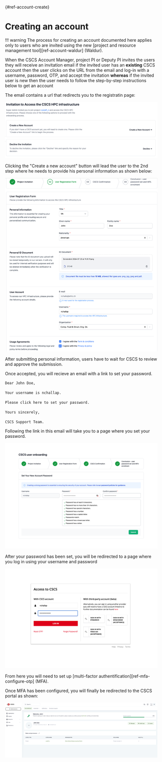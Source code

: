 [](){#ref-account-create}
# Creating an account

!!! warning
    The process for creating an account documented here applies only to users who are invited using the new [project and resource management tool][ref-account-waldur] (Waldur).

When the CSCS Account Manager, project PI or Deputy PI invites the users they will receive an invitation email if the invited user has an **existing** CSCS account then the user clicks on the URL from the email and log-in with a username, password, OTP, and accept the invitation **whereas** if the invited user is new then the user needs to follow the step-by-step instructions below to get an account

The email contains a url that redirects you to the registratin page:

![](../images/access/invitation.png)

Clicking the "Create a new account" button will lead the user to the 2nd step where he needs to provide his personal information as shown below:

![](../images/access/registration-form.png)

After submitting personal information, users have to wait for CSCS to review and approve the submission.

Once accepted, you will recieve an email with a link to set your password.

```title="Acceptance email"
Dear John Doe,

Your username is nchallap.

Please click here to set your password.

Yours sincerely,

CSCS Support Team.
```

Following the link in this email will take you to a page where you set your password.

![](../images/access/password.png)

After your password has been set, you will be redirected to a page where you log in using your username and password

![](../images/access/first-login.png)

From here you will need to set up [multi-factor authentification][ref-mfa-configure-otp] (MFA).

Once MFA has been configured, you will finally be redirected to the CSCS portal as shown:

![](../images/access/waldur-user-dashboard.png)
